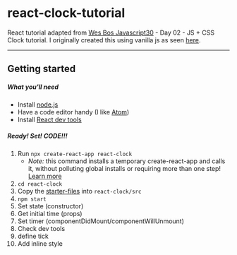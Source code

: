 # react-clock-tutorial

React tutorial adapted from [Wes Bos Javascript30](https://github.com/wesbos/JavaScript30) - Day 02 - JS + CSS Clock tutorial. I originally created this using vanilla js as seen [here](https://codepen.io/StpCollabr8nLstn/pen/xgOwXz).

---

## Getting started

##### What you'll need

- Install [node.js](https://nodejs.org/en/download/)
- Have a code editor handy (I like [Atom](https://flight-manual.atom.io/getting-started/sections/installing-atom/))
- Install [React dev tools](https://chrome.google.com/webstore/detail/react-developer-tools/fmkadmapgofadopljbjfkapdkoienihi?hl=en)


##### Ready! Set! CODE!!!

1. Run `npx create-react-app react-clock` 
    - _Note:_ this command installs a temporary create-react-app and calls it, without polluting global installs or requiring more than one step! [Learn more](https://medium.com/@maybekatz/introducing-npx-an-npm-package-runner-55f7d4bd282b)
2. `cd react-clock`
3. Copy the [starter-files](https://github.com/stpCollabr8nLstn/react-clock-tutorial/blob/master/starter-files.zip) into `react-clock/src`
4. `npm start`
5. Set state (constructor)
6. Get initial time (props)
7. Set timer (componentDidMount/componentWillUnmount)
8. Check dev tools
9. define tick
10. Add inline style
